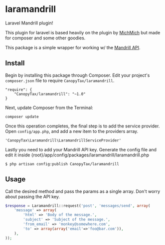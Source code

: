 laramandrill
============

Laravel Mandrill plugin!

This plugin for laravel is based heavily on the plugin by [MichMich](https://github.com/MichMich/laravel-mandrill) but made for composer and some other goodies.

This package is a simple wrapper for working w/ the [Mandrill API](http://mandrillapp.com/api/docs/).

## Install ##

Begin by installing this package through Composer. Edit your project's `composer.json` file to require `CanopyTax/laramandrill`.

	"require": {
		"CanopyTax/laramandrill": "~1.0"
	}

Next, update Composer from the Terminal:

    composer update

Once this operation completes, the final step is to add the service provider. Open `config/app.php`, and add a new item to the providers array.

    'CanopyTax\Laramandrill\LaramandrillServiceProvider'
    
Lastly you need to add your Mandrill API key. Generate the config file and edit it inside {root}/app/config/packages/laramandrill/laramandrill.php

    $ php artisan config:publish CanopyTax/laramandrill


## Usage ##

Call the desired method and pass the params as a single array.  Don't worry about passing the API key.

```php
$response = Laramandrill::request('post', 'messages/send', array(
	'message' => array(
		'html' => 'Body of the message.',
		'subject' => 'Subject of the message.',
		'from_email' => 'monkey@somewhere.com',
		'to' => array(array('email'=>'foo@bar.com')),
	),
));
```
